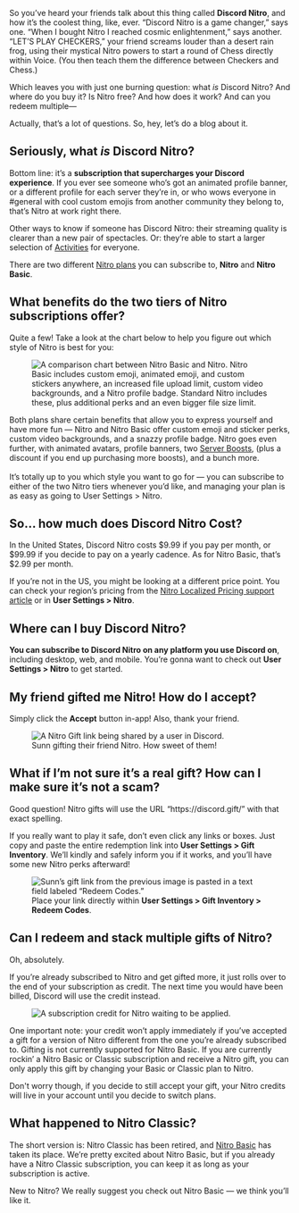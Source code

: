 <div class="column-4 w-col w-col-8 w-col-stack">
    <div id="heading-1" class="rich-wrapper">
        <div class="blog-post-content w-richtext">
            <p>So you’ve heard your friends talk about this thing called <strong>Discord Nitro</strong>, and how it’s the coolest thing, like, ever. “Discord Nitro is a game changer,” says one. “When I bought Nitro I reached cosmic enlightenment,” says another. “LET’S PLAY CHECKERS,” your friend screams louder than a desert rain frog, using their mystical Nitro powers to start a round of Chess directly within Voice. (You then teach them the difference between Checkers and Chess.)&nbsp;&nbsp;&nbsp;</p>
            <p>Which leaves you with just one burning question: what <em>is </em>Discord Nitro? And where do you buy it? Is Nitro free? And how does it work? And can you redeem multiple—&nbsp;</p>
            <p>Actually, that’s a lot of questions. So, hey, let’s do a blog about it.</p>
        </div>
    </div>
    <div class="btn-wrapper w-condition-invisible"><a href="#" class="btn-blog w-dyn-bind-empty w-button"></a></div>
    <div id="heading-2" class="rich-wrapper">
        <div class="blog-post-content w-richtext">
            <h2><strong>Seriously, what <em>is</em> Discord Nitro?</strong></h2>
            <p>Bottom line: it’s a <strong>subscription that supercharges your Discord experience</strong>. If you ever see someone who’s got an animated profile banner, or a different profile for each server they’re in, or who wows everyone in #general with cool custom emojis from another community they belong to, that’s Nitro at work right there.&nbsp;</p>
            <p>Other ways to know if someone has Discord Nitro: their streaming quality is clearer than a new pair of spectacles. Or: they’re able to start a larger selection of <a href="https://discord.com/blog/server-activities-games-voice-watch-together">Activities</a> for everyone.&nbsp;</p>
            <p>There are two different <a href="https://discord.com/nitro">Nitro plans</a> you can subscribe to, <strong>Nitro</strong> and <strong>Nitro Basic</strong>.&nbsp;</p>
        </div>
    </div>
    <div id="heading-3" class="rich-wrapper">
        <div class="blog-post-content w-richtext">
            <h2><strong>What benefits do the two tiers of Nitro subscriptions offer?</strong></h2>
            <p>Quite a few! Take a look at the chart below to help you figure out which style of Nitro is best for you:&nbsp;</p>
            <figure style="max-width:1920px" class="w-richtext-align-fullwidth w-richtext-figure-type-image">
                <div><img src="https://assets-global.website-files.com/5f9072399b2640f14d6a2bf4/64557f0318945a867a1a3835_Nitro%20Chart%20May%202023.png" loading="lazy" alt="A comparison chart between Nitro Basic and Nitro. Nitro Basic includes custom emoji, animated emoji, and custom stickers anywhere, an increased file upload limit, custom video backgrounds, and a Nitro profile badge. Standard Nitro includes these, plus additional perks and an even bigger file size limit."></div>
            </figure>
            <p>Both plans share certain benefits that allow you to express yourself and have more fun — Nitro and Nitro Basic offer custom emoji and sticker perks, custom video backgrounds, and a snazzy profile badge. Nitro goes even further, with animated avatars, profile banners, two <a href="https://support.discord.com/hc/en-us/articles/360028038352-Server-Boosting-FAQ-">Server Boosts</a>, (plus a discount if you end up purchasing more boosts), and a bunch more.&nbsp; <br><br>It’s totally up to you which style you want to go for — you can subscribe to either of the two Nitro tiers whenever you’d like, and managing your plan is as easy as going to User Settings &gt; Nitro.&nbsp;</p>
        </div>
    </div>
    <div id="heading-4" class="rich-wrapper">
        <div class="blog-post-content w-richtext">
            <h2><strong>So… how much does Discord Nitro Cost?&nbsp;</strong></h2>
            <p>In the United States, Discord Nitro costs $9.99 if you pay per month, or $99.99 if you decide to pay on a yearly cadence. As for Nitro Basic, that’s $2.99 per month.&nbsp;</p>
            <p>If you’re not in the US, you might be looking at a different price point. You can check your region’s pricing from the <a href="https://support.discord.com/hc/en-us/articles/4407269525911-Nitro-Localized-Pricing-FAQ">Nitro Localized Pricing support article</a> or in <strong>User Settings &gt; Nitro</strong>.</p>
        </div>
    </div>
    <div id="heading-5" class="rich-wrapper">
        <div class="blog-post-content w-richtext">
            <h2><strong>Where can I buy Discord Nitro?</strong></h2>
            <p><strong>You can subscribe to Discord Nitro on any platform you use Discord on</strong>, including desktop, web, and mobile. You’re gonna want to check out <strong>User Settings &gt; Nitro</strong> to get started.&nbsp;</p>
        </div>
    </div>
    <div id="heading-6" class="rich-wrapper">
        <div class="blog-post-content w-richtext">
            <h2><strong>My friend gifted me Nitro! How do I accept?</strong></h2>
            <p>Simply click the <strong>Accept</strong> button in-app! Also, thank your friend.</p>
            <figure class="w-richtext-figure-type-image w-richtext-align-fullwidth" style="max-width:1600px">
                <div><img src="https://assets-global.website-files.com/5f9072399b2640f14d6a2bf4/6349db63464be39bc6d6091e_y8H1-BeADVs4V4Mw9lU00kPc9wzNVOFB_G0hB1ramZd7-bEkrR2OcZ8IndgKUSCOGMaDf4IDMeCNvb_M8H4vqKlF83VBzwJhA_9oBstvnjqLYSUMoxIsWQQ2fkj2VcNEyVrFhEPmUfLbr7jIb5SdCGOcwmxTxZNlS1oAXUt47vxC5b8N2a_G5V4O2A.png" alt="A Nitro Gift link being shared by a user in Discord."></div>
                <figcaption>Sunn gifting their friend Nitro. How sweet of them!</figcaption>
            </figure>
        </div>
    </div>
    <div id="heading-7" class="rich-wrapper">
        <div class="blog-post-content w-richtext">
            <h2><strong>What if I’m not sure it’s a real gift? How can I make sure it’s not a scam?</strong></h2>
            <p>Good question! Nitro gifts will use the URL “https://discord.gift/” with that exact spelling.</p>
            <p>If you really want to play it safe, don’t even click any links or boxes. Just copy and paste the entire redemption link into <strong>User Settings &gt; Gift Inventory</strong>. We’ll kindly and safely inform you if it works, and you’ll have some new Nitro perks afterward!</p>
            <figure style="max-width:1600pxpx" class="w-richtext-align-fullwidth w-richtext-figure-type-image">
                <div><img src="https://assets-global.website-files.com/5f9072399b2640f14d6a2bf4/6352e9ff349f5e4cfc2a255e_vEcf74Uz7L6922ceXD120l4sHvJWdxCNKiHRO4c51cCqhkI6XEvBH7H0n-9Mop6vaYOhxPHFrYEg-0jml80u2DK0s8EqwrFRwvl-L48pSsFx7y3VCG2GGAbYuPF2d2wRuGFc7xLW1Kq4719XXaMkij-SReeyfSvnLyMq85qoOGksXkWNmx2mYIHy-Q.png" alt="Sunn’s gift link from the previous image is pasted in a text field labeled “Redeem Codes.”&nbsp;"></div>
                <figcaption>Place your link directly within <strong>User Settings &gt; Gift Inventory &gt; Redeem Codes</strong>.</figcaption>
            </figure>
        </div>
    </div>
    <div id="heading-8" class="rich-wrapper">
        <div class="blog-post-content w-richtext">
            <h2><strong>Can I redeem and stack multiple gifts of Nitro?</strong></h2>
            <p>Oh, absolutely.&nbsp;</p>
            <p>If you’re already subscribed to Nitro and get gifted more, it just rolls over to the end of your subscription as credit. The next time you would have been billed, Discord will use the credit instead.</p>
            <figure class="w-richtext-figure-type-image w-richtext-align-fullwidth" style="max-width:1502pxpx">
                <div><img src="https://assets-global.website-files.com/5f9072399b2640f14d6a2bf4/6349db633d9763faf18a83a6_8NrrbC6pff3SmiFk5fKYWZ_vgsmjYabgVwBehwSWdq-NjpPo_MEZ8gAZoel-s5ZYKt_E3d_oHsdEXrF7_a1uxyfLnLXmWFza1BbozUQEYAAlE8R3BuWoWKXAf8S76yN4hwduAw9-OsFCTsIBJPOq0yrMMCh_U3KRCSPdCSTUsGbmznqUCHUK3VUH1A.png" alt="A subscription credit for Nitro waiting to be applied. "></div>
            </figure>
            <p>One important note: your credit won’t apply immediately if you’ve accepted a gift for a version of Nitro different from the one you’re already subscribed to. Gifting is not currently supported for Nitro Basic. If you are currently rockin’ a Nitro Basic or Classic subscription and receive a Nitro gift, you can only apply this gift by changing your Basic or Classic plan to Nitro.&nbsp;</p>
            <p>Don't worry though, if you decide to still accept your gift, your Nitro credits will live in your account until you decide to switch plans. </p>
        </div>
    </div>
    <div id="heading-9" class="rich-wrapper">
        <div class="blog-post-content w-richtext">
            <h2>What happened to Nitro Classic?</h2>
            <p>The short version is: Nitro Classic has been retired, and <a href="https://discord.com/blog/introducing-discord-nitro-basic">Nitro Basic</a> has taken its place. We’re pretty excited about Nitro Basic, but if you already have a Nitro Classic subscription, you can keep it as long as your subscription is active.</p>
            <p>New to Nitro? We really suggest you check out Nitro Basic — we think you’ll like it.</p>
        </div>
    </div>
    <div id="heading-10" class="rich-wrapper">
        <div class="blog-post-content w-dyn-bind-empty w-richtext"></div>
    </div>
</div>